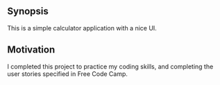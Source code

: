 ## Synopsis

This is a simple calculator application with a nice UI.

## Motivation

I completed this project to practice my coding skills, and completing the user stories specified in Free Code Camp.
